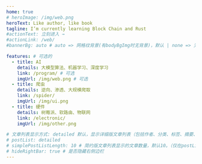 ```yaml
---
home: true
# heroImage: /img/web.png
heroText: Like author, like book
tagline: I’m currently learning Block Chain and Rust
#actionText: 立刻进入 →
#actionLink: /web/
#bannerBg: auto # auto => 网格纹背景(有bodyBgImg时无背景)，默认 | none => 无 | '大图地址' | background: 自定义背景样式       提示：如发现文本颜色不适应你的背景时可以到palette.styl修改$bannerTextColor变量

features: # 可选的
  - title: AI
    details: 大模型算法、机器学习、深度学习
    link: /program/ # 可选
    imgUrl: /img/web.png # 可选
  - title: 爬虫
    details: 逆向、渗透、大规模爬取
    link: /spider/
    imgUrl: /img/ui.png
  - title: 硬件
    details: 树莓派、软路由、物联网
    link: /electronic/
    imgUrl: /img/other.png

# 文章列表显示方式: detailed 默认，显示详细版文章列表（包括作者、分类、标签、摘要、分页等）| simple => 显示简约版文章列表（仅标题和日期）| none 不显示文章列表
# postList: detailed
# simplePostListLength: 10 # 简约版文章列表显示的文章数量，默认10。（仅在postList设置为simple时生效）
# hideRightBar: true # 是否隐藏右侧边栏
---
```

